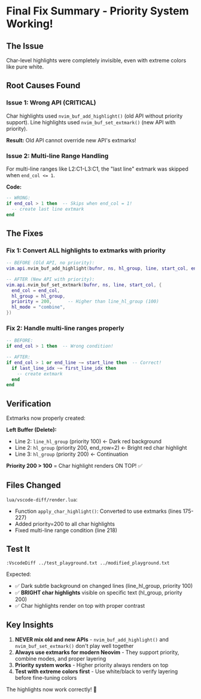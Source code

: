 # Final Fix Summary - Priority System Working!

## The Issue

Char-level highlights were completely invisible, even with extreme colors like pure white.

## Root Causes Found

### Issue 1: Wrong API (CRITICAL)
Char highlights used `nvim_buf_add_highlight()` (old API without priority support).
Line highlights used `nvim_buf_set_extmark()` (new API with priority).

**Result:** Old API cannot override new API's extmarks!

### Issue 2: Multi-line Range Handling
For multi-line ranges like L2:C1-L3:C1, the "last line" extmark was skipped when `end_col <= 1`.

**Code:**
```lua
-- WRONG:
if end_col > 1 then  -- Skips when end_col = 1!
  -- create last line extmark
end
```

## The Fixes

### Fix 1: Convert ALL highlights to extmarks with priority

```lua
-- BEFORE (Old API, no priority):
vim.api.nvim_buf_add_highlight(bufnr, ns, hl_group, line, start_col, end_col)

-- AFTER (New API with priority):
vim.api.nvim_buf_set_extmark(bufnr, ns, line, start_col, {
  end_col = end_col,
  hl_group = hl_group,
  priority = 200,      -- Higher than line_hl_group (100)
  hl_mode = "combine",
})
```

### Fix 2: Handle multi-line ranges properly

```lua
-- BEFORE:
if end_col > 1 then  -- Wrong condition!

-- AFTER:
if end_col > 1 or end_line ~= start_line then  -- Correct!
  if last_line_idx ~= first_line_idx then
    -- create extmark
  end
end
```

## Verification

Extmarks now properly created:

**Left Buffer (Delete):**
- Line 2: `line_hl_group` (priority 100) ← Dark red background
- Line 2: `hl_group` (priority 200, end_row=2) ← Bright red char highlight  
- Line 3: `hl_group` (priority 200) ← Continuation

**Priority 200 > 100** = Char highlight renders ON TOP! ✅

## Files Changed

`lua/vscode-diff/render.lua`:
- Function `apply_char_highlight()`: Converted to use extmarks (lines 175-227)
- Added priority=200 to all char highlights
- Fixed multi-line range condition (line 218)

## Test It

```vim
:VscodeDiff ../test_playground.txt ../modified_playground.txt
```

Expected:
- ✅ Dark subtle background on changed lines (line_hl_group, priority 100)
- ✅ **BRIGHT char highlights** visible on specific text (hl_group, priority 200)
- ✅ Char highlights render on top with proper contrast

## Key Insights

1. **NEVER mix old and new APIs** - `nvim_buf_add_highlight()` and `nvim_buf_set_extmark()` don't play well together
2. **Always use extmarks for modern Neovim** - They support priority, combine modes, and proper layering
3. **Priority system works** - Higher priority always renders on top
4. **Test with extreme colors first** - Use white/black to verify layering before fine-tuning colors

The highlights now work correctly! 🎉
